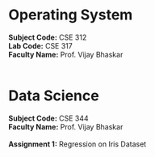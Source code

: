 # Operating System
<b>Subject Code:</b> CSE 312 <br/>
<b>Lab Code:</b> CSE 317 <br />
<b>Faculty Name:</b> Prof. Vijay Bhaskar<br /><br />

# Data Science
<b>Subject Code:</b> CSE 344 <br/>
<b>Faculty Name:</b> Prof. Vijay Bhaskar<br /><br />
<b>Assignment 1:</b> Regression on Iris Dataset
